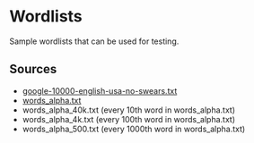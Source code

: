 # Wordlists

Sample wordlists that can be used for testing.

## Sources

- [google-10000-english-usa-no-swears.txt](https://github.com/first20hours/google-10000-english/raw/master/google-10000-english-usa-no-swears.txt)
- [words\_alpha.txt](https://github.com/dwyl/english-words/blob/master/words_alpha.txt)
- words\_alpha\_40k.txt (every 10th word in words\_alpha.txt)
- words\_alpha\_4k.txt  (every 100th word in words\_alpha.txt)
- words\_alpha\_500.txt (every 1000th word in words\_alpha.txt)
